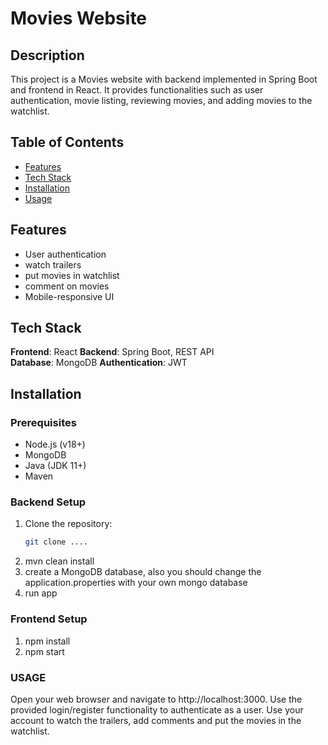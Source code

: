 # Movies Website

## Description
This project is a Movies website with backend implemented in Spring Boot and frontend in React. It provides functionalities such as user authentication, movie listing, reviewing movies, and adding movies to the watchlist.

## Table of Contents
- [Features](#features)
- [Tech Stack](#tech-stack)
- [Installation](#installation)
- [Usage](#usage)

## Features
- User authentication 
- watch trailers
- put movies in watchlist
- comment on movies
- Mobile-responsive UI

## Tech Stack
**Frontend**: React 
**Backend**: Spring Boot, REST API  
**Database**: MongoDB 
**Authentication**: JWT  

## Installation

### Prerequisites
- Node.js (v18+)
- MongoDB
- Java (JDK 11+)
- Maven

### Backend Setup
1. Clone the repository:
   ```bash
   git clone ....
2. mvn clean install
3. create a MongoDB database, also you should change the application.properties with your own mongo database
4. run app

### Frontend Setup
1. npm install
2. npm start

### USAGE
Open your web browser and navigate to http://localhost:3000. Use the provided login/register functionality to authenticate as a user. Use your account to watch the trailers, add comments and put the movies in the watchlist.



